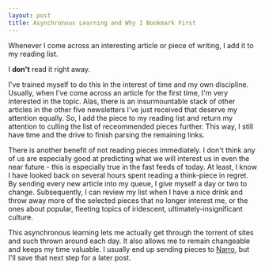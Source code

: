 ```yaml
---
layout: post
title: Asynchronous Learning and Why I Bookmark First
---
```


Whenever I come across an interesting article or piece of writing, I add it to my reading list.

I __don't__ read it right away.

I've trained myself to do this in the interest of time and my own discipline. Usually, when I've come across an article for the first time, I'm very interested in the topic. Alas, there is an insurmountable stack of other articles in the other five newsletters I've just received that deserve my attention equally. So, I add the piece to my reading list and return my attention to culling the list of receommended pieces further. This way, I still have time and the drive to finish parsing the remaining links.

There is another benefit of not reading pieces immediately. I don't think any of us are especially good at predicting what we will interest us in even the near future - this is especially true in the fast feeds of today. At least, I know I have looked back on several hours spent reading a think-piece in regret. By sending every new article into my queue, I give myself a day or two to change. Subsequently, I can review my list when I have a nice drink and throw away more of the selected pieces that no longer interest me, or the ones about popular, fleeting topics of iridescent, ultimately-insignificant culture.

This asynchronous learning lets me actually get through the torrent of sites and such thrown around each day. It also allows me to remain changeable and keeps my time valuable. I usually end up sending pieces to [Narro](http://narro.co), but I'll save that next step for a later post.
